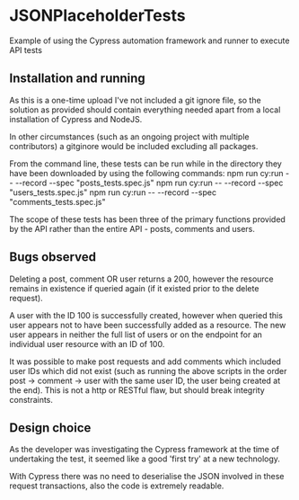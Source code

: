 # JSONPlaceholderTests
Example of using the Cypress automation framework and runner to execute API tests

## Installation and running
As this is a one-time upload I've not included a git ignore file, so the solution as provided should 
contain everything needed apart from a local installation of Cypress and NodeJS. 

In other circumstances (such as an ongoing project with multiple contributors) a gitginore would be included excluding all packages.

From the command line, these tests can be run while in the directory they have been downloaded by using the following commands:
npm run cy:run -- --record --spec "posts_tests.spec.js"
npm run cy:run -- --record --spec "users_tests.spec.js"
npm run cy:run -- --record --spec "comments_tests.spec.js"

The scope of these tests has been three of the primary functions provided by the API rather than the entire API - posts, comments and users. 

## Bugs observed 
Deleting a post, comment OR user returns a 200, however the resource remains in existence if queried again (if it existed prior to the delete request).

A user with the ID 100 is successfully created, however when queried this user appears not to have been successfully added as a resource. 
The new user appears in neither the full list of users or on the endpoint for an individual user resource with an ID of 100. 

It was possible to make post requests and add comments which included user IDs which did not exist (such as running the above scripts in the order post -> comment -> user 
with the same user ID, the user being created at the end). This is not a http or RESTful flaw, but should break integrity constraints. 

## Design choice
As the developer was investigating the Cypress framework at the time of undertaking the test, it seemed like a good 'first try' at a new technology. 

With Cypress there was no need to deserialise the JSON involved in these request transactions, also the code is extremely readable. 


